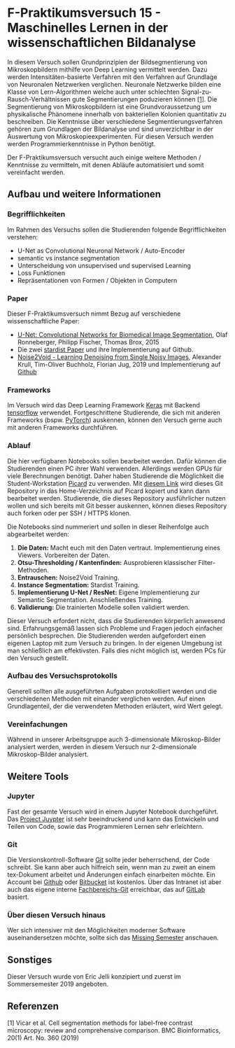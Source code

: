 # F-Praktikumsversuch 15 - Maschinelles Lernen in der wissenschaftlichen Bildanalyse
In diesem Versuch sollen Grundprinzipien der Bildsegmentierung von Mikroskopbildern mithilfe von Deep Learning vermittelt werden. Dazu werden Intensitäten-basierte Verfahren mit den Verfahren auf Grundlage von Neuronalen Netzwerken verglichen. Neuronale Netzwerke bilden eine Klasse von Lern-Algorithmen welche auch unter schlechten Signal-zu-Rausch-Verhältnissen gute Segmentierungen poduzieren können [[1](https://bmcbioinformatics.biomedcentral.com/track/pdf/10.1186/s12859-019-2880-8)]. Die Segmentierung von Mikroskopbildern ist eine Grundvoraussetzung um physikalische Phänomene innerhalb von bakteriellen Kolonien quantitativ zu beschreiben. Die Kenntnisse über verschiedene Segmentierungsverfahren gehören zum Grundlagen der Bildanalyse und sind unverzichtbar in der Auswertung von Mikroskopieexperimenten. Für diesen Versuch werden werden Programmierkenntnisse in Python benötigt.

Der F-Praktikumsversuch versucht auch einige weitere Methoden / Kenntnisse zu vermitteln, mit denen Abläufe automatisiert und somit vereinfacht werden.

## Aufbau und weitere Informationen
### Begrifflichkeiten
Im Rahmen des Versuchs sollen die Studierenden folgende Begrifflichkeiten verstehen:
- U-Net as Convolutional Neuronal Network / Auto-Encoder
- semantic vs instance segmentation
- Unterscheidung von unsupervised und supervised Learning
- Loss Funktionen
- Repräsentationen von Formen / Objekten in Computern

### Paper
Dieser F-Praktikumsversuch nimmt Bezug auf verschiedene wissenschaftliche Paper:
- [U-Net: Convolutional Networks for Biomedical Image Segmentation](https://arxiv.org/abs/1505.04597), Olaf Ronneberger, Philipp Fischer, Thomas Brox, 2015
- Die zwei [stardist Paper](https://github.com/mpicbg-csbd/stardist) und ihre Implementierung auf Github.
- [Noise2Void - Learning Denoising from Single Noisy Images](https://arxiv.org/abs/1811.10980), Alexander Krull, Tim-Oliver Buchholz, Florian Jug, 2019 und Implementierung auf [Github](https://github.com/juglab/n2v)

### Frameworks
Im Versuch wird das Deep Learning Framework [Keras](https://keras.io/) mit Backend [tensorflow](https://www.tensorflow.org/) verwendet. Fortgeschrittene Studierende, die sich mit anderen Frameworks (bspw. [PyTorch](https://pytorch.org/)) auskennen, können den Versuch gerne auch mit anderen Frameworks durchführen.

### Ablauf
Die hier verfügbaren Notebooks sollen bearbeitet werden. Dafür können die Studierenden einen PC ihrer Wahl verwenden. Allerdings werden GPUs für viele Berechnungen benötigt. Daher haben Studierende die Möglichkeit die Student-Workstation [Picard](https://picard.physik.uni-marburg.de) zu verwenden. Mit [diesem Link](https://picard.physik.uni-marburg.de/jupyterhub/hub/user-redirect/git-pull?repo=https%3A%2F%2Fgithub.com%2Fpicard-mr%2Ffprak-maschinelles-lernen-v15&urlpath=tree%2Ffprak-maschinelles-lernen-v15%2F) wird dieses Git Repository in das Home-Verzeichnis auf Picard kopiert und kann dann bearbeitet werden. Studierende, die dieses Repository ausführlicher nutzen wollen und sich bereits mit Git besser auskennen, können dieses Repository auch forken oder per SSH / HTTPS klonen.

Die Notebooks sind nummeriert und sollen in dieser Reihenfolge auch abgearbeitet werden:
1. **Die Daten:** Macht euch mit den Daten vertraut. Implementierung eines Viewers. Vorbereiten der Daten.
5. **Otsu-Thresholding / Kantenfinden:** Ausprobieren klassischer Filter-Methoden.
10. **Entrauschen:** Noise2Void Training.
20. **Instance Segmentation:** Stardist Training.
30. **Implementierung U-Net / ResNet:** Eigene Implementierung zur Semantic Segmentation. Anschließendes Training.
40. **Validierung:** Die trainierten Modelle sollen validiert werden.

Dieser Versuch erfordert nicht, dass die Studierenden körperlich anwesend sind. Erfahrungsgemäß lassen sich Probleme und Fragen jedoch einfacher persönlich besprechen. Die Studierenden werden aufgefordert einen eigenen Laptop mit zum Versuch zu bringen. In der eigenen Umgebung ist man schließlich am effektivsten. Falls dies nicht möglich ist, werden PCs für den Versuch gestellt.

### Aufbau des Versuchsprotokolls
Generell sollten alle ausgeführten Aufgaben protokolliert werden und die verschiedenen Methoden mit einander verglichen werden. Auf einen Grundlagenteil, der die verwendeten Methoden erläutert, wird Wert gelegt.

### Vereinfachungen
Während in unserer Arbeitsgruppe auch 3-dimensionale Mikroskop-Bilder analysiert werden, werden in diesem Versuch nur 2-dimensionale Mikroskop-Bilder analysiert.

## Weitere Tools
### Jupyter
Fast der gesamte Versuch wird in einem Jupyter Notebook durchgeführt. Das [Project Juypter](https://jupyter.org/) ist sehr beeindruckend und kann das Entwickeln und Teilen von Code, sowie das Programmieren Lernen sehr erleichtern.
### Git
Die Versionskontroll-Software [Git](https://git-scm.com/) sollte jeder beherrschend, der Code schreibt. Sie kann aber auch hilfreich sein, wenn man zu zweit an einem tex-Dokument arbeitet und Änderungen einfach einarbeiten möchte. Ein Account bei [Github](https://github.com/) oder [Bitbucket](https://bitbucket.org/product/) ist kostenlos. Über das Intranet ist aber auch das eigene interne [Fachbereichs-Git](https://git.physik.uni-marburg.de/) erreichbar, das auf [GitLab](https://about.gitlab.com/) basiert.
### Über diesen Versuch hinaus
Wer sich intensiver mit den Möglichkeiten moderner Software auseinandersetzen möchte, sollte sich das [Missing Semester](https://git-scm.com/) anschauen.

## Sonstiges
Dieser Versuch wurde von Eric Jelli konzipiert und zuerst im Sommersemester 2019 angeboten.

## Referenzen
[1] Vicar et al. Cell segmentation methods for label-free contrast microscopy: review and comprehensive comparison.
BMC Bioinformatics, 20(1) Art. No. 360 (2019) 

